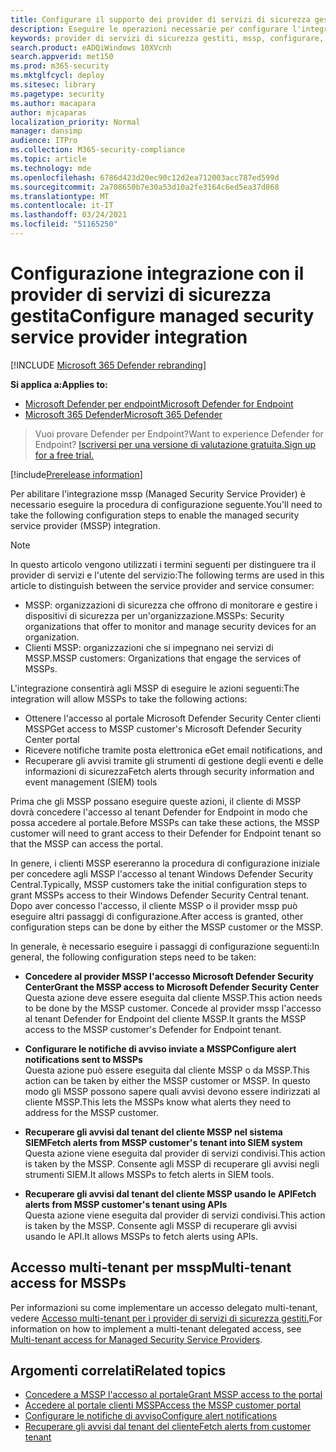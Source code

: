 ```yaml
---
title: Configurare il supporto dei provider di servizi di sicurezza gestiti
description: Eseguire le operazioni necessarie per configurare l'integrazione di MSSP con Microsoft Defender for Endpoint
keywords: provider di servizi di sicurezza gestiti, mssp, configurare, integrazione
search.product: eADQiWindows 10XVcnh
search.appverid: met150
ms.prod: m365-security
ms.mktglfcycl: deploy
ms.sitesec: library
ms.pagetype: security
ms.author: macapara
author: mjcaparas
localization_priority: Normal
manager: dansimp
audience: ITPro
ms.collection: M365-security-compliance
ms.topic: article
ms.technology: mde
ms.openlocfilehash: 6786d423d20ec90c12d2ea712003acc787ed599d
ms.sourcegitcommit: 2a708650b7e30a53d10a2fe3164c6ed5ea37d868
ms.translationtype: MT
ms.contentlocale: it-IT
ms.lasthandoff: 03/24/2021
ms.locfileid: "51165250"
---
```

# <a name="configure-managed-security-service-provider-integration"></a><span data-ttu-id="0a128-104">Configurazione integrazione con il provider di servizi di sicurezza gestita</span><span class="sxs-lookup"><span data-stu-id="0a128-104">Configure managed security service provider integration</span></span>

[!INCLUDE [Microsoft 365 Defender rebranding](../../includes/microsoft-defender.md)]

<span data-ttu-id="0a128-105">**Si applica a:**</span><span class="sxs-lookup"><span data-stu-id="0a128-105">**Applies to:**</span></span>
- [<span data-ttu-id="0a128-106">Microsoft Defender per endpoint</span><span class="sxs-lookup"><span data-stu-id="0a128-106">Microsoft Defender for Endpoint</span></span>](https://go.microsoft.com/fwlink/p/?linkid=2154037)
- [<span data-ttu-id="0a128-107">Microsoft 365 Defender</span><span class="sxs-lookup"><span data-stu-id="0a128-107">Microsoft 365 Defender</span></span>](https://go.microsoft.com/fwlink/?linkid=2118804)

><span data-ttu-id="0a128-108">Vuoi provare Defender per Endpoint?</span><span class="sxs-lookup"><span data-stu-id="0a128-108">Want to experience Defender for Endpoint?</span></span> [<span data-ttu-id="0a128-109">Iscriversi per una versione di valutazione gratuita.</span><span class="sxs-lookup"><span data-stu-id="0a128-109">Sign up for a free trial.</span></span>](https://www.microsoft.com/microsoft-365/windows/microsoft-defender-atp?ocid=docs-mssp-support-abovefoldlink)
 
[!include[Prerelease information](../../includes/prerelease.md)]

<span data-ttu-id="0a128-110">Per abilitare l'integrazione mssp (Managed Security Service Provider) è necessario eseguire la procedura di configurazione seguente.</span><span class="sxs-lookup"><span data-stu-id="0a128-110">You'll need to take the following configuration steps to enable the managed security service provider (MSSP) integration.</span></span>

>[!NOTE]
><span data-ttu-id="0a128-111">In questo articolo vengono utilizzati i termini seguenti per distinguere tra il provider di servizi e l'utente del servizio:</span><span class="sxs-lookup"><span data-stu-id="0a128-111">The following terms are used in this article to distinguish between the service provider and service consumer:</span></span>
> - <span data-ttu-id="0a128-112">MSSP: organizzazioni di sicurezza che offrono di monitorare e gestire i dispositivi di sicurezza per un'organizzazione.</span><span class="sxs-lookup"><span data-stu-id="0a128-112">MSSPs: Security organizations that offer to monitor and manage security devices for an organization.</span></span>
> - <span data-ttu-id="0a128-113">Clienti MSSP: organizzazioni che si impegnano nei servizi di MSSP.</span><span class="sxs-lookup"><span data-stu-id="0a128-113">MSSP customers: Organizations that engage the services of MSSPs.</span></span>

<span data-ttu-id="0a128-114">L'integrazione consentirà agli MSSP di eseguire le azioni seguenti:</span><span class="sxs-lookup"><span data-stu-id="0a128-114">The integration will allow MSSPs to take the following actions:</span></span>

- <span data-ttu-id="0a128-115">Ottenere l'accesso al portale Microsoft Defender Security Center clienti MSSP</span><span class="sxs-lookup"><span data-stu-id="0a128-115">Get access to MSSP customer's Microsoft Defender Security Center portal</span></span>
- <span data-ttu-id="0a128-116">Ricevere notifiche tramite posta elettronica e</span><span class="sxs-lookup"><span data-stu-id="0a128-116">Get email notifications, and</span></span> 
- <span data-ttu-id="0a128-117">Recuperare gli avvisi tramite gli strumenti di gestione degli eventi e delle informazioni di sicurezza</span><span class="sxs-lookup"><span data-stu-id="0a128-117">Fetch alerts through security information and event management (SIEM) tools</span></span>

<span data-ttu-id="0a128-118">Prima che gli MSSP possano eseguire queste azioni, il cliente di MSSP dovrà concedere l'accesso al tenant Defender for Endpoint in modo che possa accedere al portale.</span><span class="sxs-lookup"><span data-stu-id="0a128-118">Before MSSPs can take these actions, the MSSP customer will need to grant access to their Defender for Endpoint tenant so that the MSSP can access the portal.</span></span> 
 

<span data-ttu-id="0a128-119">In genere, i clienti MSSP esereranno la procedura di configurazione iniziale per concedere agli MSSP l'accesso al tenant Windows Defender Security Central.</span><span class="sxs-lookup"><span data-stu-id="0a128-119">Typically, MSSP customers take the initial configuration steps to grant MSSPs access to their Windows Defender Security Central tenant.</span></span> <span data-ttu-id="0a128-120">Dopo aver concesso l'accesso, il cliente MSSP o il provider mssp può eseguire altri passaggi di configurazione.</span><span class="sxs-lookup"><span data-stu-id="0a128-120">After access is granted, other configuration steps can be done by either the MSSP customer or the MSSP.</span></span>


<span data-ttu-id="0a128-121">In generale, è necessario eseguire i passaggi di configurazione seguenti:</span><span class="sxs-lookup"><span data-stu-id="0a128-121">In general, the following configuration steps need to be taken:</span></span>


- <span data-ttu-id="0a128-122">**Concedere al provider MSSP l'accesso Microsoft Defender Security Center**</span><span class="sxs-lookup"><span data-stu-id="0a128-122">**Grant the MSSP access to Microsoft Defender Security Center**</span></span> <br>
<span data-ttu-id="0a128-123">Questa azione deve essere eseguita dal cliente MSSP.</span><span class="sxs-lookup"><span data-stu-id="0a128-123">This action needs to be done by the MSSP customer.</span></span> <span data-ttu-id="0a128-124">Concede al provider mssp l'accesso al tenant Defender for Endpoint del cliente MSSP.</span><span class="sxs-lookup"><span data-stu-id="0a128-124">It grants the MSSP access to the MSSP customer's Defender for Endpoint tenant.</span></span>
 

- <span data-ttu-id="0a128-125">**Configurare le notifiche di avviso inviate a MSSP**</span><span class="sxs-lookup"><span data-stu-id="0a128-125">**Configure alert notifications sent to MSSPs**</span></span> <br>
<span data-ttu-id="0a128-126">Questa azione può essere eseguita dal cliente MSSP o da MSSP.</span><span class="sxs-lookup"><span data-stu-id="0a128-126">This action can be taken by either the MSSP customer or MSSP.</span></span> <span data-ttu-id="0a128-127">In questo modo gli MSSP possono sapere quali avvisi devono essere indirizzati al cliente MSSP.</span><span class="sxs-lookup"><span data-stu-id="0a128-127">This lets the MSSPs know what alerts they need to address for the MSSP customer.</span></span>

- <span data-ttu-id="0a128-128">**Recuperare gli avvisi dal tenant del cliente MSSP nel sistema SIEM**</span><span class="sxs-lookup"><span data-stu-id="0a128-128">**Fetch alerts from MSSP customer's tenant into SIEM system**</span></span> <br> <span data-ttu-id="0a128-129">Questa azione viene eseguita dal provider di servizi condivisi.</span><span class="sxs-lookup"><span data-stu-id="0a128-129">This action is taken by the MSSP.</span></span> <span data-ttu-id="0a128-130">Consente agli MSSP di recuperare gli avvisi negli strumenti SIEM.</span><span class="sxs-lookup"><span data-stu-id="0a128-130">It allows MSSPs to fetch alerts in SIEM tools.</span></span>

- <span data-ttu-id="0a128-131">**Recuperare gli avvisi dal tenant del cliente MSSP usando le API**</span><span class="sxs-lookup"><span data-stu-id="0a128-131">**Fetch alerts from MSSP customer's tenant using APIs**</span></span> <br>
<span data-ttu-id="0a128-132">Questa azione viene eseguita dal provider di servizi condivisi.</span><span class="sxs-lookup"><span data-stu-id="0a128-132">This action is taken by the MSSP.</span></span> <span data-ttu-id="0a128-133">Consente agli MSSP di recuperare gli avvisi usando le API.</span><span class="sxs-lookup"><span data-stu-id="0a128-133">It allows MSSPs to fetch alerts using APIs.</span></span>

## <a name="multi-tenant-access-for-mssps"></a><span data-ttu-id="0a128-134">Accesso multi-tenant per mssp</span><span class="sxs-lookup"><span data-stu-id="0a128-134">Multi-tenant access for MSSPs</span></span>
<span data-ttu-id="0a128-135">Per informazioni su come implementare un accesso delegato multi-tenant, vedere [Accesso multi-tenant per i provider di servizi di sicurezza gestiti.](https://techcommunity.microsoft.com/t5/microsoft-defender-atp/multi-tenant-access-for-managed-security-service-providers/ba-p/1533440)</span><span class="sxs-lookup"><span data-stu-id="0a128-135">For information on how to implement a multi-tenant delegated access, see [Multi-tenant access for Managed Security Service Providers](https://techcommunity.microsoft.com/t5/microsoft-defender-atp/multi-tenant-access-for-managed-security-service-providers/ba-p/1533440).</span></span>



## <a name="related-topics"></a><span data-ttu-id="0a128-136">Argomenti correlati</span><span class="sxs-lookup"><span data-stu-id="0a128-136">Related topics</span></span>
- [<span data-ttu-id="0a128-137">Concedere a MSSP l'accesso al portale</span><span class="sxs-lookup"><span data-stu-id="0a128-137">Grant MSSP access to the portal</span></span>](grant-mssp-access.md)
- [<span data-ttu-id="0a128-138">Accedere al portale clienti MSSP</span><span class="sxs-lookup"><span data-stu-id="0a128-138">Access the MSSP customer portal</span></span>](access-mssp-portal.md)
- [<span data-ttu-id="0a128-139">Configurare le notifiche di avviso</span><span class="sxs-lookup"><span data-stu-id="0a128-139">Configure alert notifications</span></span>](configure-mssp-notifications.md)
- [<span data-ttu-id="0a128-140">Recuperare gli avvisi dal tenant del cliente</span><span class="sxs-lookup"><span data-stu-id="0a128-140">Fetch alerts from customer tenant</span></span>](fetch-alerts-mssp.md)

